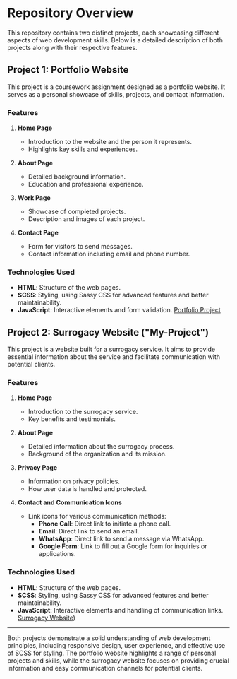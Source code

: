 # Repository Overview

This repository contains two distinct projects, each showcasing different aspects of web development skills. Below is a detailed description of both projects along with their respective features.

## Project 1: Portfolio Website

This project is a coursework assignment designed as a portfolio website. It serves as a personal showcase of skills, projects, and contact information.

### Features

1. **Home Page**
   - Introduction to the website and the person it represents.
   - Highlights key skills and experiences.

2. **About Page**
   - Detailed background information.
   - Education and professional experience.

3. **Work Page**
   - Showcase of completed projects.
   - Description and images of each project.
   
4. **Contact Page**
   - Form for visitors to send messages.
   - Contact information including email and phone number.

### Technologies Used

- **HTML**: Structure of the web pages.
- **SCSS**: Styling, using Sassy CSS for advanced features and better maintainability.
- **JavaScript**: Interactive elements and form validation.
 [Portfolio Project](./Course-Work/)


## Project 2: Surrogacy Website ("My-Project")

This project is a website built for a surrogacy service. It aims to provide essential information about the service and facilitate communication with potential clients.

### Features

1. **Home Page**
   - Introduction to the surrogacy service.
   - Key benefits and testimonials.

2. **About Page**
   - Detailed information about the surrogacy process.
   - Background of the organization and its mission.

3. **Privacy Page**
   - Information on privacy policies.
   - How user data is handled and protected.

4. **Contact and Communication Icons**
   - Link icons for various communication methods:
     - **Phone Call**: Direct link to initiate a phone call.
     - **Email**: Direct link to send an email.
     - **WhatsApp**: Direct link to send a message via WhatsApp.
     - **Google Form**: Link to fill out a Google form for inquiries or applications.

### Technologies Used

- **HTML**: Structure of the web pages.
- **SCSS**: Styling, using Sassy CSS for advanced features and better maintainability.
- **JavaScript**: Interactive elements and handling of communication links.
[Surrogacy Website)](./My-Project//)
---

Both projects demonstrate a solid understanding of web development principles, including responsive design, user experience, and effective use of SCSS for styling. The portfolio website highlights a range of personal projects and skills, while the surrogacy website focuses on providing crucial information and easy communication channels for potential clients.